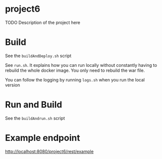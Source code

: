# project6

TODO Description of the project here

# Build

See the `buildAndDeploy.sh` script


See `run.sh`. It explains how you can run locally without constantly having to rebuild the whole docker image.
You only need to rebuild the war file.


You can follow the logging by running `logs.sh` when you run the local version

# Run and Build

See the `buildAndrun.sh` script

# Example endpoint

[http://localhost:8080/project6/rest/example](http://localhost:8080/project6/rest/example)